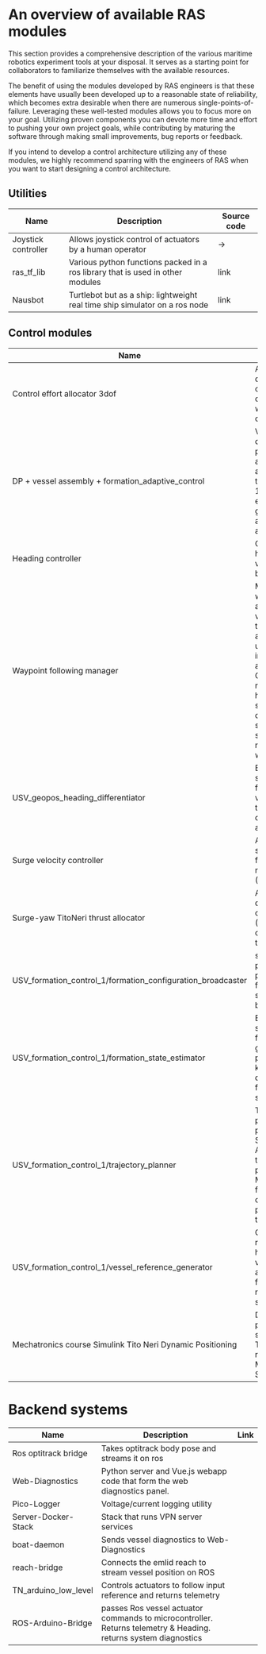 # An overview of available RAS modules
This section provides a comprehensive description of the various maritime robotics experiment tools at your disposal. It serves as a starting point for collaborators to familiarize themselves with the available resources.

The benefit of using the modules developed by RAS engineers is that these elements have usually been developed up to a reasonable state of reliability, which becomes extra desirable when there are numerous single-points-of-failure. Leveraging these well-tested modules allows you to focus more on your goal. Utilizing proven components you can devote more time and effort to pushing your own project goals, while contributing by maturing the software through making small improvements, bug reports or feedback. 

If you intend to develop a control architecture utilizing any of these modules, we highly recommend sparring with the engineers of RAS when you want to start designing a control architecture.

## Utilities

| Name                | Description                                                                    | Source code |
| ------------------- | ------------------------------------------------------------------------------ | ----------------- |
| Joystick controller | Allows joystick control of actuators by a human operator                       |->  |
| ras_tf_lib          | Various python functions packed in a ros library that is used in other modules |link  |
| Nausbot             | Turtlebot but as a ship: lightweight real time ship simulator on a ros node    |link  |

## Control modules
| Name                | Description                                                                    | Link              |
| ---------------- | --------------------- | ------------------------------ |
| Control effort allocator 3dof  | Allocates a desired control effort of a delfia with simple constraints.   |link  |
| DP + vessel assembly + formation_adaptive_control  | Vessel dynamic positioning, assembling and adjusting their 1)control effort generation and 2) allocation.  | |
| Heading controller| Controls heading of a vessel (PID based) |link  |
| Waypoint following manager | Manages waypoints of a track that a vessel needs to follow. Has a click point user interface to adjust path. Calculates reference heading of a ship and detects if ship needs to snap to a next waypoint. |link  |
| USV_geopos_heading_differentiator | Estimates ship body fixed velocities through differentiation and filtering |link  |
| Surge velocity controller | Aims to let ship surge follow a reference (PID based) |link  |
| Surge-yaw TitoNeri thrust allocator | Allocates desired control effort (Fx, Mzz) over thrusters |link  |
| USV_formation_control_1/formation_configuration_broadcaster | simple periodic fixed predefined formation state broadcaster |link  |
| USV_formation_control_1/formation_state_estimator | Estimates state of a formation given ship positions and known desired formation shape |link  |
| USV_formation_control_1/trajectory_planner | Takes a predefined path. Smoothes. Adds a time/velocity profile. Moves a formation origin along profile in real time. |link  |
| USV_formation_control_1/vessel_reference_generator | Generates reference heading and velocity to let a ship follow formation reference at set distance |link  |
| Mechatronics  course Simulink Tito Neri Dynamic Positioning | Dynamic positioning system for Tito Neri running on Matlab Simulink. | link|

# Backend systems
| Name                | Description                                                                    | Link              |
| ---------------- | --------------------- | ------------------------------ |
| Ros optitrack bridge | Takes optitrack body pose and streams it on ros |  |
| Web-Diagnostics | Python server and Vue.js webapp code that form the web diagnostics panel. |  |
| Pico-Logger | Voltage/current logging utility |  |
| Server-Docker-Stack | Stack that runs VPN server services |  |
| boat-daemon | Sends vessel diagnostics to Web-Diagnostics |  |
| reach-bridge | Connects the emlid reach to stream vessel position on ROS |  |
| TN_arduino_low_level | Controls actuators to follow input reference and returns telemetry |  |
| ROS-Arduino-Bridge | passes Ros vessel actuator commands to microcontroller. Returns telemetry & Heading. returns system diagnostics |  |
